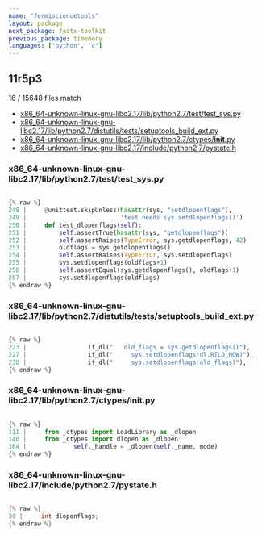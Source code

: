 ```yaml
---
name: "fermisciencetools"
layout: package
next_package: fastx-toolkit
previous_package: timemory
languages: ['python', 'c']
---
```

## 11r5p3
16 / 15648 files match

 - [x86_64-unknown-linux-gnu-libc2.17/lib/python2.7/test/test_sys.py](#x86_64-unknown-linux-gnu-libc217libpython27testtest_syspy)
 - [x86_64-unknown-linux-gnu-libc2.17/lib/python2.7/distutils/tests/setuptools_build_ext.py](#x86_64-unknown-linux-gnu-libc217libpython27distutilstestssetuptools_build_extpy)
 - [x86_64-unknown-linux-gnu-libc2.17/lib/python2.7/ctypes/__init__.py](#x86_64-unknown-linux-gnu-libc217libpython27ctypes__init__py)
 - [x86_64-unknown-linux-gnu-libc2.17/include/python2.7/pystate.h](#x86_64-unknown-linux-gnu-libc217includepython27pystateh)

### x86_64-unknown-linux-gnu-libc2.17/lib/python2.7/test/test_sys.py

```python

{% raw %}
248 |     @unittest.skipUnless(hasattr(sys, "setdlopenflags"),
249 |                          'test needs sys.setdlopenflags()')
250 |     def test_dlopenflags(self):
251 |         self.assertTrue(hasattr(sys, "getdlopenflags"))
252 |         self.assertRaises(TypeError, sys.getdlopenflags, 42)
253 |         oldflags = sys.getdlopenflags()
254 |         self.assertRaises(TypeError, sys.setdlopenflags)
255 |         sys.setdlopenflags(oldflags+1)
256 |         self.assertEqual(sys.getdlopenflags(), oldflags+1)
257 |         sys.setdlopenflags(oldflags)
{% endraw %}

```
### x86_64-unknown-linux-gnu-libc2.17/lib/python2.7/distutils/tests/setuptools_build_ext.py

```python

{% raw %}
223 |                 if_dl("   old_flags = sys.getdlopenflags()"),
227 |                 if_dl("     sys.setdlopenflags(dl.RTLD_NOW)"),
230 |                 if_dl("     sys.setdlopenflags(old_flags)"),
{% endraw %}

```
### x86_64-unknown-linux-gnu-libc2.17/lib/python2.7/ctypes/__init__.py

```python

{% raw %}
111 |     from _ctypes import LoadLibrary as _dlopen
140 |     from _ctypes import dlopen as _dlopen
364 |             self._handle = _dlopen(self._name, mode)
{% endraw %}

```
### x86_64-unknown-linux-gnu-libc2.17/include/python2.7/pystate.h

```c

{% raw %}
30 |     int dlopenflags;
{% endraw %}

```